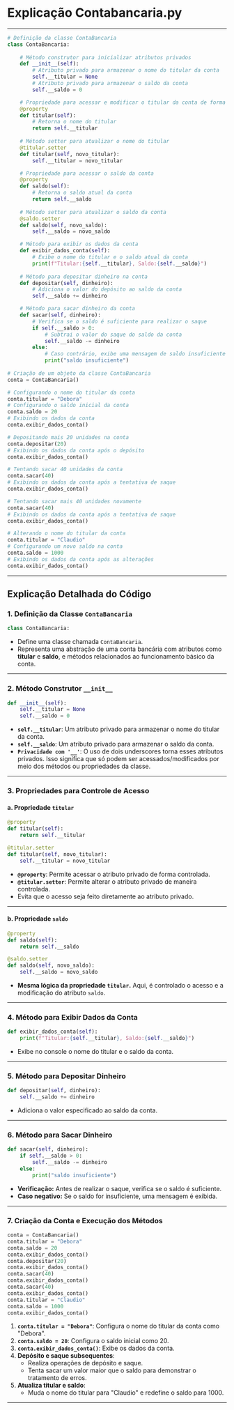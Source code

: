 # Explicação Contabancaria.py

---

```python
# Definição da classe ContaBancaria
class ContaBancaria:
    
    # Método construtor para inicializar atributos privados
    def __init__(self):
        # Atributo privado para armazenar o nome do titular da conta
        self.__titular = None
        # Atributo privado para armazenar o saldo da conta
        self.__saldo = 0

    # Propriedade para acessar e modificar o titular da conta de forma controlada
    @property
    def titular(self):
        # Retorna o nome do titular
        return self.__titular
      
    # Método setter para atualizar o nome do titular
    @titular.setter
    def titular(self, novo_titular):
        self.__titular = novo_titular

    # Propriedade para acessar o saldo da conta
    @property
    def saldo(self):
        # Retorna o saldo atual da conta
        return self.__saldo
       
    # Método setter para atualizar o saldo da conta
    @saldo.setter
    def saldo(self, novo_saldo):
        self.__saldo = novo_saldo

    # Método para exibir os dados da conta
    def exibir_dados_conta(self):
        # Exibe o nome do titular e o saldo atual da conta
        print(f"Titular:{self.__titular}, Saldo:{self.__saldo}")
    
    # Método para depositar dinheiro na conta
    def depositar(self, dinheiro):
        # Adiciona o valor do depósito ao saldo da conta
        self.__saldo += dinheiro

    # Método para sacar dinheiro da conta
    def sacar(self, dinheiro):
        # Verifica se o saldo é suficiente para realizar o saque
        if self.__saldo > 0:
            # Subtrai o valor do saque do saldo da conta
            self.__saldo -= dinheiro
        else:
            # Caso contrário, exibe uma mensagem de saldo insuficiente
            print("saldo insuficiente")
   
# Criação de um objeto da classe ContaBancaria
conta = ContaBancaria()

# Configurando o nome do titular da conta
conta.titular = "Debora"
# Configurando o saldo inicial da conta
conta.saldo = 20
# Exibindo os dados da conta
conta.exibir_dados_conta()

# Depositando mais 20 unidades na conta
conta.depositar(20)
# Exibindo os dados da conta após o depósito
conta.exibir_dados_conta()

# Tentando sacar 40 unidades da conta
conta.sacar(40)
# Exibindo os dados da conta após a tentativa de saque
conta.exibir_dados_conta()

# Tentando sacar mais 40 unidades novamente
conta.sacar(40)
# Exibindo os dados da conta após a tentativa de saque
conta.exibir_dados_conta()

# Alterando o nome do titular da conta
conta.titular = "Claudio"
# Configurando um novo saldo na conta
conta.saldo = 1000
# Exibindo os dados da conta após as alterações
conta.exibir_dados_conta()
```

---

## Explicação Detalhada do Código

### 1. **Definição da Classe `ContaBancaria`**

```python
class ContaBancaria:
```

- Define uma classe chamada `ContaBancaria`.
- Representa uma abstração de uma conta bancária com atributos como **titular** e **saldo**, e métodos relacionados ao funcionamento básico da conta.

---

### 2. **Método Construtor `__init__`**

```python
def __init__(self):
    self.__titular = None
    self.__saldo = 0
```

- **`self.__titular`**: Um atributo privado para armazenar o nome do titular da conta.
- **`self.__saldo`**: Um atributo privado para armazenar o saldo da conta.
- **`Privacidade com '__'`**: O uso de dois underscores torna esses atributos privados. Isso significa que só podem ser acessados/modificados por meio dos métodos ou propriedades da classe.

---

### 3. **Propriedades para Controle de Acesso**

#### a. **Propriedade `titular`**

```python
@property
def titular(self):
    return self.__titular

@titular.setter
def titular(self, novo_titular):
    self.__titular = novo_titular
```

- **`@property`**: Permite acessar o atributo privado de forma controlada.
- **`@titular.setter`**: Permite alterar o atributo privado de maneira controlada.
- Evita que o acesso seja feito diretamente ao atributo privado.

---

#### b. **Propriedade `saldo`**

```python
@property
def saldo(self):
    return self.__saldo

@saldo.setter
def saldo(self, novo_saldo):
    self.__saldo = novo_saldo
```

- **Mesma lógica da propriedade `titular`.** Aqui, é controlado o acesso e a modificação do atributo `saldo`.

---

### 4. **Método para Exibir Dados da Conta**

```python
def exibir_dados_conta(self):
    print(f"Titular:{self.__titular}, Saldo:{self.__saldo}")
```

- Exibe no console o nome do titular e o saldo da conta.

---

### 5. **Método para Depositar Dinheiro**

```python
def depositar(self, dinheiro):
    self.__saldo += dinheiro
```

- Adiciona o valor especificado ao saldo da conta.

---

### 6. **Método para Sacar Dinheiro**

```python
def sacar(self, dinheiro):
    if self.__saldo > 0:
        self.__saldo -= dinheiro
    else:
        print("saldo insuficiente")
```

- **Verificação:** Antes de realizar o saque, verifica se o saldo é suficiente.
- **Caso negativo:** Se o saldo for insuficiente, uma mensagem é exibida.

---

### 7. **Criação da Conta e Execução dos Métodos**

```python
conta = ContaBancaria()
conta.titular = "Debora"
conta.saldo = 20
conta.exibir_dados_conta()
conta.depositar(20)
conta.exibir_dados_conta()
conta.sacar(40)
conta.exibir_dados_conta()
conta.sacar(40)
conta.exibir_dados_conta()
conta.titular = "Claudio"
conta.saldo = 1000
conta.exibir_dados_conta()
```

1. **`conta.titular = "Debora"`**: Configura o nome do titular da conta como "Debora".
2. **`conta.saldo = 20`**: Configura o saldo inicial como 20.
3. **`conta.exibir_dados_conta()`**: Exibe os dados da conta.
4. **Depósito e saque subsequentes**:
   - Realiza operações de depósito e saque.
   - Tenta sacar um valor maior que o saldo para demonstrar o tratamento de erros.
5. **Atualiza titular e saldo**:
   - Muda o nome do titular para "Claudio" e redefine o saldo para 1000.

---

